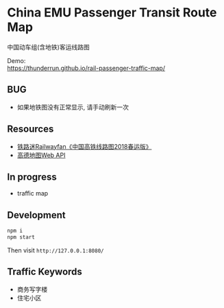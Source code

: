 # China EMU Passenger Transit Route Map 
中国动车组(含地铁)客运线路图

Demo:  
https://thunderrun.github.io/rail-passenger-traffic-map/

## BUG

- 如果地铁图没有正常显示, 请手动刷新一次

## Resources

- [铁路迷Railwayfan《中国高铁线路图2018春运版》](https://weibo.com/tielumi)
- [高德地图Web API](https://lbs.amap.com/)

## In progress

- traffic map

## Development

```bash
npm i
npm start
```
Then visit `http://127.0.0.1:8080/`

## Traffic Keywords

- 商务写字楼
- 住宅小区
